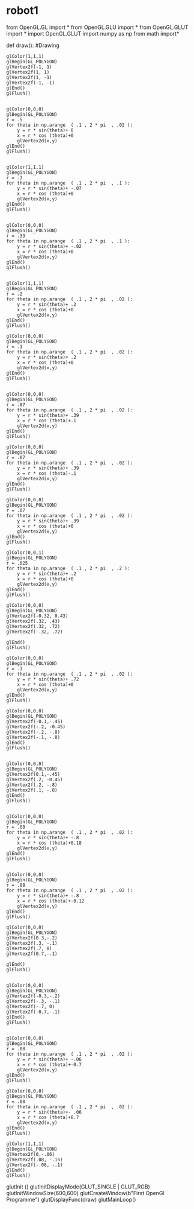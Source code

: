 # robot1
from OpenGL.GL import *
from OpenGL.GLU import *
from OpenGL.GLUT import *
import OpenGL.GLUT
import numpy as np
from math import*

def draw():
    #Drawing

    glColor(1,1,1)
    glBegin(GL_POLYGON)
    glVertex2f(-1, 1)
    glVertex2f(1, 1)
    glVertex2f(1, -1)
    glVertex2f(-1, -1)
    glEnd()
    glFlush()


    glColor(0,0,0)
    glBegin(GL_POLYGON)
    r = .5
    for theta in np.arange  ( .1 , 2 * pi  , .02 ):
        y = r * sin(theta)+ 0
        x = r * cos (theta)+0
        glVertex2d(x,y)
    glEnd()
    glFlush()


    glColor(1,1,1)
    glBegin(GL_POLYGON)
    r = .3
    for theta in np.arange  ( .1 , 2 * pi  , .1 ):
        y = r * sin(theta)+ -.07
        x = r * cos (theta)+0
        glVertex2d(x,y)
    glEnd()
    glFlush()


    glColor(0,0,0)
    glBegin(GL_POLYGON)
    r = .33
    for theta in np.arange  ( .1 , 2 * pi  , .1 ):
        y = r * sin(theta)+ -.02
        x = r * cos (theta)+0
        glVertex2d(x,y)
    glEnd()
    glFlush()


    glColor(1,1,1)
    glBegin(GL_POLYGON)
    r = .2
    for theta in np.arange  ( .1 , 2 * pi  , .02 ):
        y = r * sin(theta)+ .2
        x = r * cos (theta)+0
        glVertex2d(x,y)
    glEnd()
    glFlush()

    glColor(0,0,0)
    glBegin(GL_POLYGON)
    r = .1
    for theta in np.arange  ( .1 , 2 * pi  , .02 ):
        y = r * sin(theta)+ .2
        x = r * cos (theta)+0
        glVertex2d(x,y)
    glEnd()
    glFlush()


    glColor(0,0,0)
    glBegin(GL_POLYGON)
    r = .07
    for theta in np.arange  ( .1 , 2 * pi  , .02 ):
        y = r * sin(theta)+ .39
        x = r * cos (theta)+.1
        glVertex2d(x,y)
    glEnd()
    glFlush()

    glColor(0,0,0)
    glBegin(GL_POLYGON)
    r = .07
    for theta in np.arange  ( .1 , 2 * pi  , .02 ):
        y = r * sin(theta)+ .39
        x = r * cos (theta)-.1
        glVertex2d(x,y)
    glEnd()
    glFlush()

    glColor(0,0,0)
    glBegin(GL_POLYGON)
    r = .07
    for theta in np.arange  ( .1 , 2 * pi  , .02 ):
        y = r * sin(theta)+ .39
        x = r * cos (theta)+0
        glVertex2d(x,y)
    glEnd()
    glFlush()

    glColor(0,0,1)
    glBegin(GL_POLYGON)
    r = .025
    for theta in np.arange  ( .1 , 2 * pi  , .2 ):
        y = r * sin(theta)+ .2
        x = r * cos (theta)+0
        glVertex2d(x,y)
    glEnd()
    glFlush()

    glColor(0,0,0)
    glBegin(GL_POLYGON)
    glVertex2f(-0.32, 0.43)
    glVertex2f(.32, .43)
    glVertex2f(.32, .72)
    glVertex2f(-.32, .72)

    glEnd()
    glFlush()

    glColor(0,0,0)
    glBegin(GL_POLYGON)
    r = .1
    for theta in np.arange  ( .1 , 2 * pi  , .02 ):
        y = r * sin(theta)+ .72
        x = r * cos (theta)+0
        glVertex2d(x,y)
    glEnd()
    glFlush()

    glColor(0,0,0)
    glBegin(GL_POLYGON)
    glVertex2f(-0.1,-.45)
    glVertex2f(-.2, -0.45)
    glVertex2f(-.2, -.8)
    glVertex2f(-.1, -.8)
    glEnd()
    glFlush()


    glColor(0,0,0)
    glBegin(GL_POLYGON)
    glVertex2f(0.1,-.45)
    glVertex2f(.2, -0.45)
    glVertex2f(.2, -.8)
    glVertex2f(.1, -.8)
    glEnd()
    glFlush()


    glColor(0,0,0)
    glBegin(GL_POLYGON)
    r = .08
    for theta in np.arange  ( .1 , 2 * pi  , .02 ):
        y = r * sin(theta)+ -.8
        x = r * cos (theta)+0.18
        glVertex2d(x,y)
    glEnd()
    glFlush()


    glColor(0,0,0)
    glBegin(GL_POLYGON)
    r = .08
    for theta in np.arange  ( .1 , 2 * pi  , .02 ):
        y = r * sin(theta)+ -.8
        x = r * cos (theta)+-0.12
        glVertex2d(x,y)
    glEnd()
    glFlush()

    glColor(0,0,0)
    glBegin(GL_POLYGON)
    glVertex2f(0.3,-.2)
    glVertex2f(.3, -.1)
    glVertex2f(.7, 0)
    glVertex2f(0.7,-.1)

    glEnd()
    glFlush()


    glColor(0,0,0)
    glBegin(GL_POLYGON)
    glVertex2f(-0.3,-.2)
    glVertex2f(-.3, -.1)
    glVertex2f(-.7, 0)
    glVertex2f(-0.7,-.1)
    glEnd()
    glFlush()


    glColor(0,0,0)
    glBegin(GL_POLYGON)
    r = .08
    for theta in np.arange  ( .1 , 2 * pi  , .02 ):
        y = r * sin(theta)+ -.06
        x = r * cos (theta)+-0.7
        glVertex2d(x,y)
    glEnd()
    glFlush()

    glColor(0,0,0)
    glBegin(GL_POLYGON)
    r = .08
    for theta in np.arange  ( .1 , 2 * pi  , .02 ):
        y = r * sin(theta)+- .06
        x = r * cos (theta)+0.7
        glVertex2d(x,y)
    glEnd()
    glFlush()

    glColor(1,1,1)
    glBegin(GL_POLYGON)
    glVertex2f(0,-.06)
    glVertex2f(.08, -.15)
    glVertex2f(-.08, -.1)
    glEnd()
    glFlush()



glutInit ()
glutInitDisplayMode(GLUT_SINGLE | GLUT_RGB)
glutInitWindowSize(600,600)
glutCreateWindow(b"First OpenGl Programme")
glutDisplayFunc(draw)
glutMainLoop()



